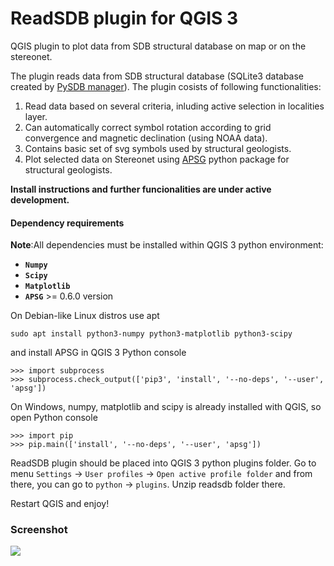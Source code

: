 # ReadSDB plugin for QGIS 3

QGIS plugin to plot data from SDB structural database on map or on the stereonet.

The plugin reads data from SDB structural database (SQLite3 database created by [PySDB manager](https://github.com/ondrolexa/pysdb)).
The plugin cosists of following functionalities:
1) Read data based on several criteria, inluding active selection in localities layer.
2) Can automatically correct symbol rotation according to grid convergence and magnetic declination (using NOAA data).
3) Contains basic set of svg symbols used by structural geologists.
4) Plot selected data on Stereonet using [APSG](https://github.com/ondrolexa/apsg) python package for structural geologists.

**Install instructions and further funcionalities are under active development.**

#### Dependency requirements

**Note**:All dependencies must be installed within QGIS 3 python environment:

  - **`Numpy`**
  - **`Scipy`**
  - **`Matplotlib`**
  - **`APSG`** >= 0.6.0 version

On Debian-like Linux distros use apt

    sudo apt install python3-numpy python3-matplotlib python3-scipy

and install APSG in QGIS 3 Python console

    >>> import subprocess
    >>> subprocess.check_output(['pip3', 'install', '--no-deps', '--user', 'apsg'])

On Windows, numpy, matplotlib and scipy is already installed with QGIS, so open Python console

    >>> import pip
    >>> pip.main(['install', '--no-deps', '--user', 'apsg'])

ReadSDB plugin should be placed into QGIS 3 python plugins folder.
Go to menu `Settings` -> `User profiles` -> `Open active profile folder` and from there, you can
go to `python` -> `plugins`. Unzip readsdb folder there.

Restart QGIS and enjoy!

### Screenshot

![](help/source/images/readsdb_ani.gif)
